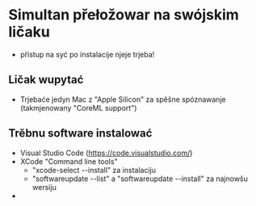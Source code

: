 # Simultan přełožowar na swójskim ličaku

- přistup na syć po instalacije njeje trjeba!

## Ličak wupytać

- Trjebaće jedyn Mac z "Apple Silicon" za spěšne spóznawanje (takmjenowany "CoreML support")

## Trěbnu software instalować

- Visual Studio Code (https://code.visualstudio.com/)
- XCode "Command line tools"
    - "xcode-select --install" za instalaciju
    - "softwareupdate --list" a "softwareupdate --install" za najnowšu wersiju
- 